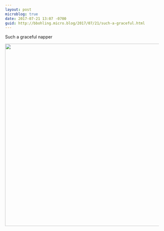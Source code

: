 ```yaml
---
layout: post
microblog: true
date: 2017-07-21 13:07 -0700
guid: http://bbohling.micro.blog/2017/07/21/such-a-graceful.html
---
```

Such a graceful napper 

<img src="http://bbohling.micro.blog/uploads/2017/f24df08c7f.jpg" width="600" height="600" style="height: auto" />

